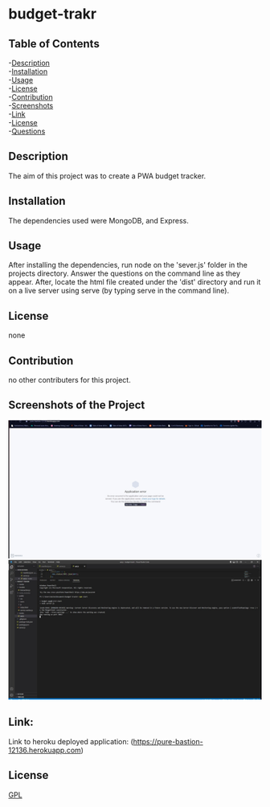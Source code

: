 # budget-trakr

## Table of Contents
-[Description](#description)<br/>
-[Installation](#installation)<br/>
-[Usage](#usage)<br/>
-[License](#license)<br/>
-[Contribution](#contribution)<br/>
-[Screenshots](#screenshots)<br/>
-[Link](#link)<br/>
-[License](#license)<br/>
-[Questions](#questions)<br/>
    
## Description
The aim of this project was to create a PWA budget tracker.

## Installation
The dependencies used were MongoDB, and Express.

## Usage
After installing the dependencies, run node on the 'sever.js' folder in the projects directory. Answer the questions on the command line as they appear. 
After, locate the html file created under the 'dist' directory and run it on a live server using serve (by typing serve in the command line).

## License
none
    
## Contribution
no other contributers for this project.

## Screenshots of the Project
![Heroku Screenshot](./media/heroku_fail.jpg?raw=true "Application Screenshot")
![Local Host Screenshot](./media/local_host.jpg?raw=true "Application Screenshot")

## Link:
Link to heroku deployed application: (https://pure-bastion-12136.herokuapp.com)

## License
[GPL](https://choosealicense.com/licenses/gpl-3.0/)
